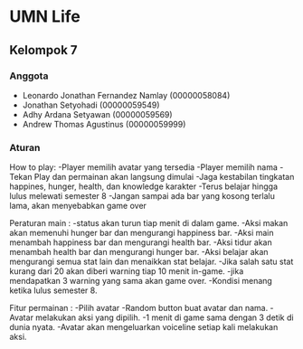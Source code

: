 # UMN Life
## Kelompok 7

### Anggota
- Leonardo Jonathan Fernandez Namlay (00000058084)
- Jonathan Setyohadi (00000059549)
- Adhy Ardana Setyawan (00000059569)
- Andrew Thomas Agustinus (00000059999)

### Aturan
How to play:
-Player memilih avatar yang tersedia
-Player memilih nama 
-Tekan Play dan permainan akan langsung dimulai
-Jaga kestabilan tingkatan happines, hunger, health, dan knowledge karakter
-Terus belajar hingga lulus melewati semester 8
-Jangan sampai ada bar yang kosong terlalu lama, akan menyebabkan game over

Peraturan main :
-status akan turun tiap menit di dalam game.
-Aksi makan akan memenuhi hunger bar dan mengurangi happiness bar.
-Aksi main menambah happiness bar dan mengurangi health bar.
-Aksi tidur akan menambah  health bar dan mengurangi hunger bar.
-Aksi belajar akan mengurangi semua stat lain dan menaikkan stat belajar.
-Jika salah satu stat kurang dari 20 akan diberi warning tiap 10 menit in-game.
-jika mendapatkan 3 warning yang sama akan game over.
-Kondisi menang ketika lulus semester 8.

Fitur permainan :
-Pilih avatar
-Random button buat avatar dan nama.
-Avatar melakukan aksi yang dipilih.
-1 menit di game sama dengan 3 detik di dunia nyata.
-Avatar akan mengeluarkan voiceline setiap kali melakukan aksi.
